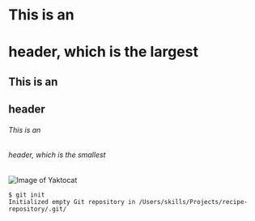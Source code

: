 # This is an <h1> header, which is the largest
## This is an <h2> header
###### This is an <h6> header, which is the smallest

![Image of Yaktocat](https://octodex.github.com/images/yaktocat.png)
  
```
$ git init
Initialized empty Git repository in /Users/skills/Projects/recipe-repository/.git/
```
